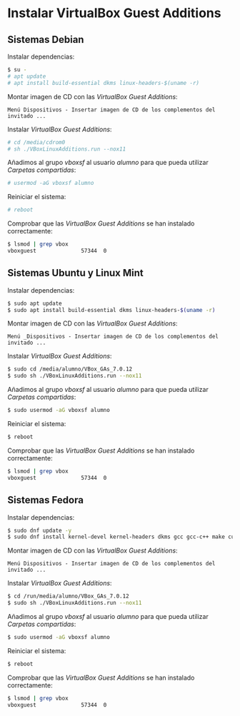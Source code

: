 # Instalar VirtualBox Guest Additions

## Sistemas Debian

Instalar dependencias:

```bash
$ su -
# apt update
# apt install build-essential dkms linux-headers-$(uname -r)
```

Montar imagen de CD con las _VirtualBox Guest Additions_:

```
Menú Dispositivos - Insertar imagen de CD de los complementos del invitado ...
```

Instalar _VirtualBox Guest Additions_:

```bash
# cd /media/cdrom0
# sh ./VBoxLinuxAdditions.run --nox11
```

Añadimos al grupo _vboxsf_ al usuario _alumno_ para que pueda utilizar _Carpetas compartidas_:

```bash
# usermod -aG vboxsf alumno
```

Reiniciar el sistema:

```bash
# reboot
```

Comprobar que las _VirtualBox Guest Additions_ se han instalado correctamente:

```bash
$ lsmod | grep vbox
vboxguest              57344  0
```

## Sistemas Ubuntu y Linux Mint

Instalar dependencias:

```bash
$ sudo apt update
$ sudo apt install build-essential dkms linux-headers-$(uname -r)
```

Montar imagen de CD con las _VirtualBox Guest Additions_:

```
Menú _Dispositivos - Insertar imagen de CD de los complementos del invitado ...
```

Instalar _VirtualBox Guest Additions_:

```bash
$ sudo cd /media/alumno/VBox_GAs_7.0.12
$ sudo sh ./VBoxLinuxAdditions.run --nox11
```

Añadimos al grupo _vboxsf_ al usuario _alumno_ para que pueda utilizar _Carpetas compartidas_:

```bash
$ sudo usermod -aG vboxsf alumno
```

Reiniciar el sistema:

```bash
$ reboot
```

Comprobar que las _VirtualBox Guest Additions_ se han instalado correctamente:

```bash
$ lsmod | grep vbox
vboxguest              57344  0
```

## Sistemas Fedora

Instalar dependencias:

```bash
$ sudo dnf update -y
$ sudo dnf install kernel-devel kernel-headers dkms gcc gcc-c++ make curl wget
```

Montar imagen de CD con las _VirtualBox Guest Additions_:

```
Menú Dispositivos - Insertar imagen de CD de los complementos del invitado ...
```

Instalar _VirtualBox Guest Additions_:

```bash
$ cd /run/media/alumno/VBox_GAs_7.0.12
$ sudo sh ./VBoxLinuxAdditions.run --nox11
```

Añadimos al grupo _vboxsf_ al usuario _alumno_ para que pueda utilizar _Carpetas compartidas_:

```bash
$ sudo usermod -aG vboxsf alumno
```

Reiniciar el sistema:

```bash
$ reboot
```

Comprobar que las _VirtualBox Guest Additions_ se han instalado correctamente:

```bash
$ lsmod | grep vbox
vboxguest              57344  0
```
